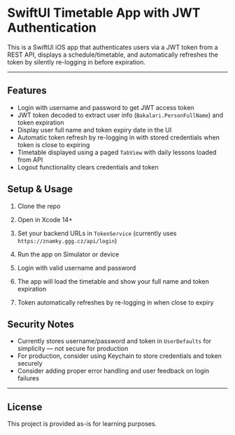 # SwiftUI Timetable App with JWT Authentication

This is a SwiftUI iOS app that authenticates users via a JWT token from a REST API, displays a schedule/timetable, and automatically refreshes the token by silently re-logging in before expiration.

---

## Features

- Login with username and password to get JWT access token
- JWT token decoded to extract user info (`Bakalari.PersonFullName`) and token expiration
- Display user full name and token expiry date in the UI
- Automatic token refresh by re-logging in with stored credentials when token is close to expiring
- Timetable displayed using a paged `TabView` with daily lessons loaded from API
- Logout functionality clears credentials and token

## Setup & Usage

1. Clone the repo

2. Open in Xcode 14+

3. Set your backend URLs in `TokenService` (currently uses `https://znamky.ggg.cz/api/login`)

4. Run the app on Simulator or device

5. Login with valid username and password

6. The app will load the timetable and show your full name and token expiration

7. Token automatically refreshes by re-logging in when close to expiry

## Security Notes

- Currently stores username/password and token in `UserDefaults` for simplicity — not secure for production
- For production, consider using Keychain to store credentials and token securely
- Consider adding proper error handling and user feedback on login failures

---

## License

This project is provided as-is for learning purposes.
